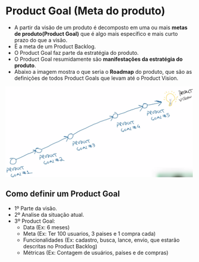 # Product Goal (Meta do produto)

- A partir da visão de um produto é decomposto em uma ou mais <b>metas de produto(Product Goal)</b> que é algo mais específico e mais curto prazo do que a visão.
- É a meta de um Product Backlog.
- O Product Goal faz parte da estratégia do produto.
- O Product Goal resumidamente são <b>manifestações da estratégia do produto</b>.
- Abaixo a imagem mostra o que seria o <b>Roadmap</b> do produto, que são as definições de todos Product Goals que levam até o Product Vision.
<img src="./img/product_goal.png"/>

## Como definir um Product Goal
- 1º Parte da visão.
- 2º Analise da situação atual.
- 3º Product Goal:
    - Data (Ex: 6 meses)
    - Meta (Ex: Ter 100 usuarios, 3 paises e 1 compra cada)
    - Funcionalidades (Ex: cadastro, busca, lance, envio, que estarão descritas no Product Backlog)
    - Métricas (Ex: Contagem de usuários, países e de compras)